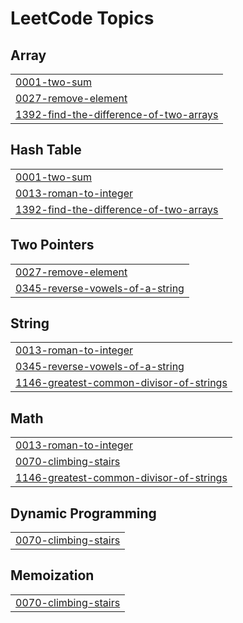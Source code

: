 

<!---LeetCode Topics Start-->
# LeetCode Topics
## Array
|  |
| ------- |
| [0001-two-sum](https://github.com/v0y49e3r/GitHubb/tree/master/0001-two-sum) |
| [0027-remove-element](https://github.com/v0y49e3r/GitHubb/tree/master/0027-remove-element) |
| [1392-find-the-difference-of-two-arrays](https://github.com/v0y49e3r/GitHubb/tree/master/1392-find-the-difference-of-two-arrays) |
## Hash Table
|  |
| ------- |
| [0001-two-sum](https://github.com/v0y49e3r/GitHubb/tree/master/0001-two-sum) |
| [0013-roman-to-integer](https://github.com/v0y49e3r/GitHubb/tree/master/0013-roman-to-integer) |
| [1392-find-the-difference-of-two-arrays](https://github.com/v0y49e3r/GitHubb/tree/master/1392-find-the-difference-of-two-arrays) |
## Two Pointers
|  |
| ------- |
| [0027-remove-element](https://github.com/v0y49e3r/GitHubb/tree/master/0027-remove-element) |
| [0345-reverse-vowels-of-a-string](https://github.com/v0y49e3r/GitHubb/tree/master/0345-reverse-vowels-of-a-string) |
## String
|  |
| ------- |
| [0013-roman-to-integer](https://github.com/v0y49e3r/GitHubb/tree/master/0013-roman-to-integer) |
| [0345-reverse-vowels-of-a-string](https://github.com/v0y49e3r/GitHubb/tree/master/0345-reverse-vowels-of-a-string) |
| [1146-greatest-common-divisor-of-strings](https://github.com/v0y49e3r/GitHubb/tree/master/1146-greatest-common-divisor-of-strings) |
## Math
|  |
| ------- |
| [0013-roman-to-integer](https://github.com/v0y49e3r/GitHubb/tree/master/0013-roman-to-integer) |
| [0070-climbing-stairs](https://github.com/v0y49e3r/GitHubb/tree/master/0070-climbing-stairs) |
| [1146-greatest-common-divisor-of-strings](https://github.com/v0y49e3r/GitHubb/tree/master/1146-greatest-common-divisor-of-strings) |
## Dynamic Programming
|  |
| ------- |
| [0070-climbing-stairs](https://github.com/v0y49e3r/GitHubb/tree/master/0070-climbing-stairs) |
## Memoization
|  |
| ------- |
| [0070-climbing-stairs](https://github.com/v0y49e3r/GitHubb/tree/master/0070-climbing-stairs) |
<!---LeetCode Topics End-->